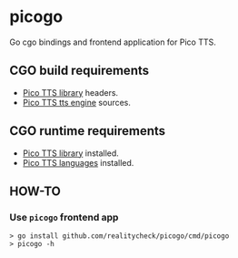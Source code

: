 # picogo

Go cgo bindings and frontend application for Pico TTS.

## CGO build requirements

* [Pico TTS library](https://github.com/realitycheck/picopi/tree/master/pico/lib/) headers.
* [Pico TTS tts engine](https://github.com/realitycheck/picopi/tree/master/pico/tts/) sources.

## CGO runtime requirements

* [Pico TTS library](https://github.com/realitycheck/picopi/tree/master/pico/lib/) installed.
* [Pico TTS languages](https://github.com/realitycheck/picopi/tree/master/pico/lang/) installed.


## HOW-TO

### Use `picogo` frontend app

```
> go install github.com/realitycheck/picogo/cmd/picogo
> picogo -h
```